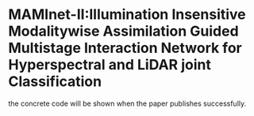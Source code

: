 # MAMInet-II:Illumination Insensitive Modalitywise Assimilation Guided Multistage Interaction Network for Hyperspectral and LiDAR joint Classification
the concrete code will be shown when the paper publishes successfully. 
